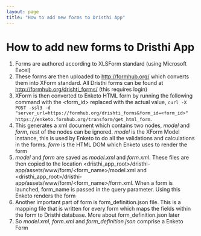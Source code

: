 ```yaml
---
layout: page
title: "How to add new forms to Dristhi App"
---
```


# How to add new forms to Dristhi App
1. Forms are authored according to XLSForm standard (using Microsoft Excel)
2. These forms are then uploaded to http://formhub.org/ which converts them into XForm standard. All Dristhi forms can be found at http://formhub.org/drishti_forms/ (this requires login)
3. XForm is then converted to Enketo HTML form by running the following command with the <form_id> replaced with the actual value, ``curl -X POST -ssl3 -d "server_url=https://formhub.org/drishti_forms&form_id=<form_id>" https://enketo.formhub.org/transform/get_html_form``.
4. This generates a xml document which contains two nodes, *model* and *form*, rest of the nodes can be ignored. *model* is the XForm Model instance, this is used by Enketo to do all the validations and calculations in the forms. *form* is the HTML DOM which Enketo uses to render the form
5. *model* and *form* are saved as *model.xml* and *form.xml*. These files are then copied to the location <dristhi_app_root>/dristhi-app/assets/www/form/<form_name>/model.xml and <dristhi_app_root>/dristhi-app/assets/www/form/<form_name>/form.xml. When a form is launched, form_name is passed in the query parameter. Using this Enketo renders the form
6. Another important part of form is form_definition.json file. This is a mapping file that is written for every form which maps the fields within the form to Dristhi database. More about form_definition.json later
7. So *model.xml*, *form.xml* and *form_definition.json* comprise a Enketo Form
